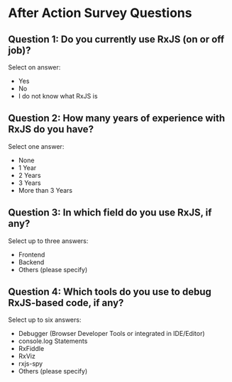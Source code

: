 # After Action Survey Questions

## Question 1: Do you currently use RxJS (on or off job)?

Select on answer:

- Yes
- No
- I do not know what RxJS is

## Question 2: How many years of experience with RxJS do you have?

Select one answer:

- None
- 1 Year
- 2 Years
- 3 Years
- More than 3 Years

## Question 3: In which field do you use RxJS, if any?

Select up to three answers:

- Frontend
- Backend
- Others (please specify)

## Question 4: Which tools do you use to debug RxJS-based code, if any?

Select up to six answers:

- Debugger (Browser Developer Tools or integrated in IDE/Editor)
- console.log Statements
- RxFiddle
- RxViz
- rxjs-spy
- Others (please specify)
